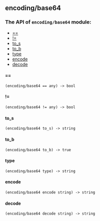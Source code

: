 encoding/base64
-

### The API of `encoding/base64` module:

+ [==](#==)
+ [!=](#!=)
+ [to_s](#to_s)
+ [to_b](#to_b)
+ [type](#type)
+ [encode](#encode)
+ [decode](#decode)


#### ==

```aquarius
(encoding/base64 == any) -> bool
```

#### !=

```aquarius
(encoding/base64 != any) -> bool
```

#### to_s

```aquarius
(encoding/base64 to_s) -> string
```

#### to_b

```aquarius
(encoding/base64 to_b) -> true
```

#### type

```aquarius
(encoding/base64 type) -> string
```

#### encode

```aquarius
(encoding/base64 encode string) -> string
```

#### decode

```aquarius
(encoding/base64 decode string) -> string
```